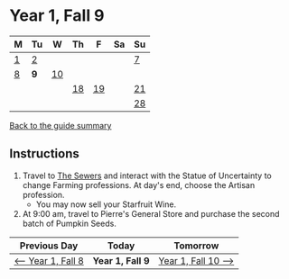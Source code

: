 # Year 1, Fall 9

| M                          | Tu                        | W                         | Th                        | F                         | Sa                        | Su                        |
| -------------------------- | ------------------------- | ------------------------- | ------------------------- |-------------------------- | ------------------------- | ------------------------- |
| [1](year-1-fall-1.md)      | [2](year-1-fall-2.md)     |                           |                           |                           |                           | [7](year-1-fall-7.md)     |
| [8](year-1-fall-8.md)      | **9**                     | [10](year-1-fall-10.md)   |                           |                           |                           |                           |
|                            |                           |                           | [18](year-1-fall-18.md)   | [19](year-1-fall-19.md)   |                           | [21](year-1-fall-14.md)   |
|                            |                           |                           |                           |                           |                           | [28](year-1-fall-28.md)   |

[Back to the guide summary](readme.md)

## Instructions

1. Travel to [The Sewers](https://stardewvalleywiki.com/The_Sewers) and interact with the Statue of Uncertainty to change Farming professions. At day's end, choose the Artisan profession.
   - You may now sell your Starfruit Wine.
2. At 9:00 am, travel to Pierre's General Store and purchase the second batch of Pumpkin Seeds.

| Previous Day                                | Today                 | Tomorrow                                    |
| ------------------------------------------- | --------------------- | ------------------------------------------- |
| [⟵ Year 1, Fall 8](year-1-fall-8.md)       | **Year 1, Fall 9**    | [Year 1, Fall 10 ⟶](year-1-fall-10.md)     |
